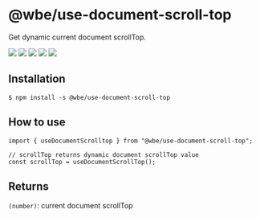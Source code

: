 # @wbe/use-document-scroll-top

Get dynamic current document scrollTop.

![](https://img.shields.io/npm/v/@wbe/use-document-scroll-top/latest.svg)
![](https://img.shields.io/bundlephobia/minzip/@wbe/use-document-scroll-top.svg)
![](https://img.shields.io/david/willybrauner/libraries.svg?path=packages%2Freact-hooks%2Fuse-document-scroll-top)
![](https://img.shields.io/npm/dt/@wbe/use-document-scroll-top.svg)
![](https://img.shields.io/npm/l/@wbe/use-document-scroll-top.svg)

## Installation

```shell script
$ npm install -s @wbe/use-document-scroll-top
```

## How to use

```tsx
import { useDocumentScrolltop } from "@wbe/use-document-scroll-top";

// scrollTop returns dynamic document scrollTop value
const scrollTop = useDocumentScrollTop();
```

## Returns

`(number)`: current document scrollTop
